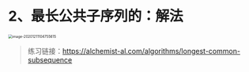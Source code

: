 





# 2、最长公共子序列的：解法

<img src="https://gitee.com/sheep-are-flying-in-the-sky/my-picture/raw/master/picture4/image-20201211104755615.png" alt="image-20201211104755615" style="zoom:50%;" />

> 练习链接：https://alchemist-al.com/algorithms/longest-common-subsequence